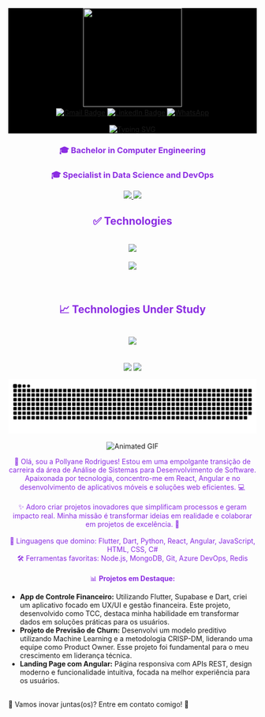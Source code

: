 <div align="center">
   <div id="header" align="center" style="background-color:#000000">
      <img src="https://media.giphy.com/media/NgurY1o4z080Jfoyzw/giphy.gif" width="200" height="200"/>
   </div>

   <div id="badges" align="center" style="background-color:#000000">
      <a href="mailto:pollyanerodriguesfernandes@gmail.com" target="_blank">
         <img src="https://img.shields.io/badge/Gmail-D14836?style=for-the-badge&logo=gmail&logoColor=white" alt="Gmail Badge"/>
      </a>
      <a href="https://br.linkedin.com/in/pollyrfs" target="_blank">
         <img src="https://img.shields.io/badge/LinkedIn-blue?style=for-the-badge&logo=linkedin&logoColor=white" alt="LinkedIn Badge"/>
      </a>
      <a href="#" title="WhatsApp">
         <img src="https://img.shields.io/badge/-WhatsApp-25d366?style=for-the-badge&labelColor=25d366&logo=whatsapp&logoColor=white" alt="WhatsApp"/>
      </a>
      <br><br>
      <a href="https://git.io/typing-svg">
         <img src="https://readme-typing-svg.demolab.com?font=Fira+Code&size=30&pause=1000&color=F73ADA&multiline=true&width=435&lines=🌟+Bem-vindos(as)!+🚀💼" alt="Typing SVG"/>
      </a>
   </div>

   <h3 style="color:#8A2BE2">🎓 Bachelor in Computer Engineering</h3>
   <h3 style="color:#8A2BE2">🎓 Specialist in Data Science and DevOps</h3>
</div>

<div align="center">
  <a href="https://github.com/Polly-Silva">
    <img height="190em" src="https://github-readme-stats.vercel.app/api/top-langs/?username=Polly-Silva&layout=compact&langs_count=7&hide=prs&theme=gotham&text_color=E6E6FA&title_color=8A2BE2&hide_border=none&bg_color=0D1117&custom_title=Top%20Languages"/>
    <img height="190em" src="https://github-readme-stats.vercel.app/api?username=Polly-Silva&theme=gotham&show_icons=true&icon_color=8A2BE2&text_color=E6E6FA&title_color=8A2BE2&hide_border=none&bg_color=0D1117&custom_title=GitHub%20Stats"/>
  </a>
</div>

<div align="center">
  <h2 style="color:#8A2BE2">✅ Technologies</h2>
</div>

<div align="center"><br>
  <img src="https://skillicons.dev/icons?i=flutter,dart,python,react,angular,js,html,css,csharp" /><br><br>
  <img src="https://skillicons.dev/icons?i=nodejs,mongodb,azure,redis,git" /><br><br>
</div><br>

<div align="center">
  <h2 style="color:#8A2BE2">📈 Technologies Under Study</h2>
</div>

<div align="center"><br>
  <img src="https://skillicons.dev/icons?i=typescript,aws,vscode,figma" /><br><br>
</div><br>

<div align="center">
  <a href="mailto:pollyanerodriguesfernandes@gmail.com" target="_blank"><img src="https://img.shields.io/badge/Gmail-8A2BE2?style=for-the-badge&logo=gmail&logoColor=white"/></a>
  <a href="https://www.linkedin.com/in/pollyrfs" target="_blank"><img src="https://img.shields.io/badge/LinkedIn-8A2BE2?style=for-the-badge&logo=linkedin&logoColor=white"/></a>
</div>

![github-contribution-grid-snake](https://raw.githubusercontent.com/Platane/snk/output/github-contribution-grid-snake.svg)

<div align="center">
  <img src="https://media.giphy.com/media/NgurY1o4z080Jfoyzw/giphy.gif" width="200" height="200" alt="Animated GIF" />
</div>

<p align="center" style="color:#8A2BE2">
  🎉 Olá, sou a Pollyane Rodrigues! Estou em uma empolgante transição de carreira da área de Análise de Sistemas para Desenvolvimento de Software. Apaixonada por tecnologia, concentro-me em React, Angular e no desenvolvimento de aplicativos móveis e soluções web eficientes. 💻<br><br>
  ✨ Adoro criar projetos inovadores que simplificam processos e geram impacto real. Minha missão é transformar ideias em realidade e colaborar em projetos de excelência. 🚀<br><br>
  🦄 Linguagens que domino: Flutter, Dart, Python, React, Angular, JavaScript, HTML, CSS, C#<br>
  🛠️ Ferramentas favoritas: Node.js, MongoDB, Git, Azure DevOps, Redis<br><br>
  📊 <strong>Projetos em Destaque:</strong>
  <ul>
    <li><strong>App de Controle Financeiro:</strong> Utilizando Flutter, Supabase e Dart, criei um aplicativo focado em UX/UI e gestão financeira. Este projeto, desenvolvido como TCC, destaca minha habilidade em transformar dados em soluções práticas para os usuários.</li>
    <li><strong>Projeto de Previsão de Churn:</strong> Desenvolvi um modelo preditivo utilizando Machine Learning e a metodologia CRISP-DM, liderando uma equipe como Product Owner. Esse projeto foi fundamental para o meu crescimento em liderança técnica.</li>
    <li><strong>Landing Page com Angular:</strong> Página responsiva com APIs REST, design moderno e funcionalidade intuitiva, focada na melhor experiência para os usuários.</li>
  </ul><br>
  📢 Vamos inovar juntas(os)? Entre em contato comigo! 🚀
</p>
